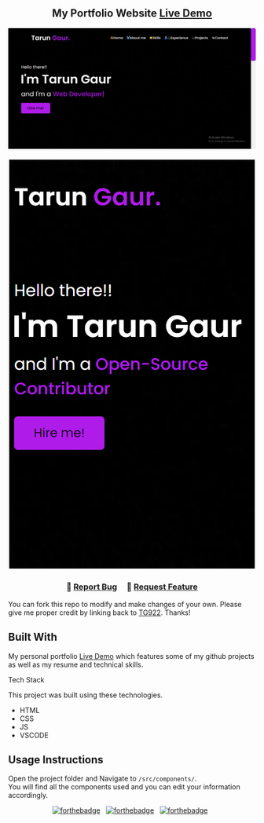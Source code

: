  <h2 align="center"><br>
 My Portfolio Website <a href="https://TG922.github.io/" target="_blank">Live Demo</a>
</h2>

<div align="center">
  <img alt="Demo" src="./images/readme_img.PNG" />
</div>
 
 <br>
 <div align="center">
  <img alt="Demo" src="./images/readme_img2.PNG" />
</div>

<!-- <h2 align="center"><br>
 My Portfolio Website <a href="https://TG922.github.io/" target="_blank">Live Demo</a>
</h2>

<div align="center">
  <img alt="Demo" src="./images/readme_img.PNG" />
</div>
 
 <br>
 <div align="center">
  <img alt="Demo" src="./images/readme_img2.PNG" />
</div>
                                                
 <br/> -->
 
 
 
 
<h3 align="center">
    🔹
    <a href="https://github.com/TG922/TG922.github.io/issues">Report Bug</a> &nbsp; &nbsp;
    🔹
    <a href="https://github.com/TG922/TG922.github.io/issues">Request Feature</a>
</h3>


You can fork this repo to modify and make changes of your own. Please give me proper credit by linking back to [TG922](https://github.com/TG922). Thanks!

## Built With

My personal portfolio <a href="https://TG922.github.io/" target="_blank">Live Demo</a> which features some of my github projects as well as my resume and technical skills.<br/>
                                                                
Tech Stack                                                                        

This project was built using these technologies.

- HTML
- CSS
- JS
- VSCODE

## Usage Instructions

Open the project folder and Navigate to `/src/components/`. <br/>
You will find all the components used and you can edit your information accordingly.

                                                                        
<center>

[![forthebadge](https://forthebadge.com/images/badges/built-with-love.svg)](https://forthebadge.com) &nbsp;
[![forthebadge](https://forthebadge.com/images/badges/made-with-javascript.svg)](https://forthebadge.com) &nbsp;
[![forthebadge](https://forthebadge.com/images/badges/open-source.svg)](https://forthebadge.com) &nbsp;
<!-- ![GitHub Repo stars](https://img.shields.io/github/stars/TG922/Portfolio?color=red&logo=github&style=for-the-badge) &nbsp;
![GitHub forks](https://img.shields.io/github/forks/TG922/Portfolio?color=red&logo=github&style=for-the-badge)-->

</center>

                                                                        
<!-- ### Show your support

Give a ⭐ if you like this website!

<a href="https://www.buymeacoffee.com/TG922" target="_blank"><img src="https://cdn.buymeacoffee.com/buttons/v2/default-violet.png" alt="Buy Me A Coffee" height= "60px" width= "217px" ></a>

-->




